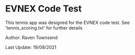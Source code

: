 # EVNEX Code Test
This tennis app was designed for the EVNEX code test. See 'tennis_scoring.txt' for further details

Author: Raven Townsend

Last Update: 19/08/2021

